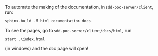 To automate the making of the documentation, in `sdd-poc-server/client`, run:

```python
sphinx-build -M html documentation docs
```

To see the pages, go to `sdd-poc-server/client/docs/html`, run:

```
start .\index.html
```
(in windows) and the doc page will open!